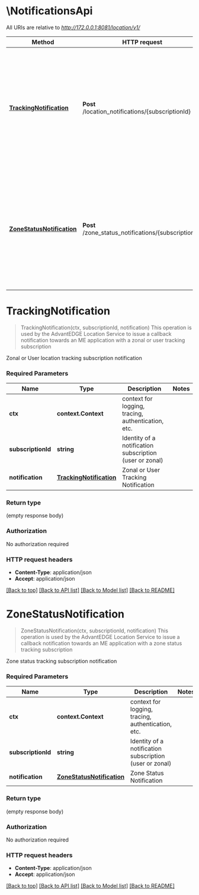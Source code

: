 # \NotificationsApi

All URIs are relative to *http://172.0.0.1:8081/location/v1/*

Method | HTTP request | Description
------------- | ------------- | -------------
[**TrackingNotification**](NotificationsApi.md#TrackingNotification) | **Post** /location_notifications/{subscriptionId} | This operation is used by the AdvantEDGE Location Service to issue a callback notification towards an ME application with a zonal or user tracking subscription
[**ZoneStatusNotification**](NotificationsApi.md#ZoneStatusNotification) | **Post** /zone_status_notifications/{subscriptionId} | This operation is used by the AdvantEDGE Location Service to issue a callback notification towards an ME application with a zone status tracking subscription


# **TrackingNotification**
> TrackingNotification(ctx, subscriptionId, notification)
This operation is used by the AdvantEDGE Location Service to issue a callback notification towards an ME application with a zonal or user tracking subscription

Zonal or User location tracking subscription notification

### Required Parameters

Name | Type | Description  | Notes
------------- | ------------- | ------------- | -------------
 **ctx** | **context.Context** | context for logging, tracing, authentication, etc.
  **subscriptionId** | **string**| Identity of a notification subscription (user or zonal) | 
  **notification** | [**TrackingNotification**](TrackingNotification.md)| Zonal or User Tracking Notification | 

### Return type

 (empty response body)

### Authorization

No authorization required

### HTTP request headers

 - **Content-Type**: application/json
 - **Accept**: application/json

[[Back to top]](#) [[Back to API list]](../README.md#documentation-for-api-endpoints) [[Back to Model list]](../README.md#documentation-for-models) [[Back to README]](../README.md)

# **ZoneStatusNotification**
> ZoneStatusNotification(ctx, subscriptionId, notification)
This operation is used by the AdvantEDGE Location Service to issue a callback notification towards an ME application with a zone status tracking subscription

Zone status tracking subscription notification

### Required Parameters

Name | Type | Description  | Notes
------------- | ------------- | ------------- | -------------
 **ctx** | **context.Context** | context for logging, tracing, authentication, etc.
  **subscriptionId** | **string**| Identity of a notification subscription (user or zonal) | 
  **notification** | [**ZoneStatusNotification**](ZoneStatusNotification.md)| Zone Status Notification | 

### Return type

 (empty response body)

### Authorization

No authorization required

### HTTP request headers

 - **Content-Type**: application/json
 - **Accept**: application/json

[[Back to top]](#) [[Back to API list]](../README.md#documentation-for-api-endpoints) [[Back to Model list]](../README.md#documentation-for-models) [[Back to README]](../README.md)

